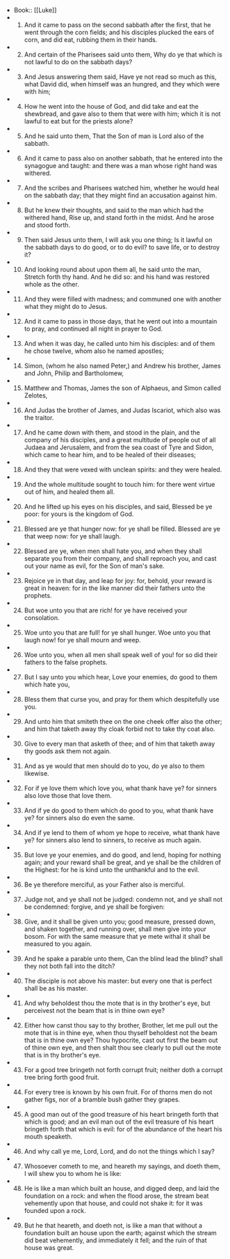 - Book:: [[Luke]]
- 1. And it came to pass on the second sabbath after the first, that he went through the corn fields; and his disciples plucked the ears of corn, and did eat, rubbing them in their hands.
- 2. And certain of the Pharisees said unto them, Why do ye that which is not lawful to do on the sabbath days?
- 3. And Jesus answering them said, Have ye not read so much as this, what David did, when himself was an hungred, and they which were with him;
- 4. How he went into the house of God, and did take and eat the shewbread, and gave also to them that were with him; which it is not lawful to eat but for the priests alone?
- 5. And he said unto them, That the Son of man is Lord also of the sabbath.
- 6. And it came to pass also on another sabbath, that he entered into the synagogue and taught: and there was a man whose right hand was withered.
- 7. And the scribes and Pharisees watched him, whether he would heal on the sabbath day; that they might find an accusation against him.
- 8. But he knew their thoughts, and said to the man which had the withered hand, Rise up, and stand forth in the midst. And he arose and stood forth.
- 9. Then said Jesus unto them, I will ask you one thing; Is it lawful on the sabbath days to do good, or to do evil? to save life, or to destroy it?
- 10. And looking round about upon them all, he said unto the man, Stretch forth thy hand. And he did so: and his hand was restored whole as the other.
- 11. And they were filled with madness; and communed one with another what they might do to Jesus.
- 12. And it came to pass in those days, that he went out into a mountain to pray, and continued all night in prayer to God.
- 13. And when it was day, he called unto him his disciples: and of them he chose twelve, whom also he named apostles;
- 14. Simon, (whom he also named Peter,) and Andrew his brother, James and John, Philip and Bartholomew,
- 15. Matthew and Thomas, James the son of Alphaeus, and Simon called Zelotes,
- 16. And Judas the brother of James, and Judas Iscariot, which also was the traitor.
- 17. And he came down with them, and stood in the plain, and the company of his disciples, and a great multitude of people out of all Judaea and Jerusalem, and from the sea coast of Tyre and Sidon, which came to hear him, and to be healed of their diseases;
- 18. And they that were vexed with unclean spirits: and they were healed.
- 19. And the whole multitude sought to touch him: for there went virtue out of him, and healed them all.
- 20. And he lifted up his eyes on his disciples, and said, Blessed be ye poor: for yours is the kingdom of God.
- 21. Blessed are ye that hunger now: for ye shall be filled. Blessed are ye that weep now: for ye shall laugh.
- 22. Blessed are ye, when men shall hate you, and when they shall separate you from their company, and shall reproach you, and cast out your name as evil, for the Son of man's sake.
- 23. Rejoice ye in that day, and leap for joy: for, behold, your reward is great in heaven: for in the like manner did their fathers unto the prophets.
- 24. But woe unto you that are rich! for ye have received your consolation.
- 25. Woe unto you that are full! for ye shall hunger. Woe unto you that laugh now! for ye shall mourn and weep.
- 26. Woe unto you, when all men shall speak well of you! for so did their fathers to the false prophets.
- 27. But I say unto you which hear, Love your enemies, do good to them which hate you,
- 28. Bless them that curse you, and pray for them which despitefully use you.
- 29. And unto him that smiteth thee on the one cheek offer also the other; and him that taketh away thy cloak forbid not to take thy coat also.
- 30. Give to every man that asketh of thee; and of him that taketh away thy goods ask them not again.
- 31. And as ye would that men should do to you, do ye also to them likewise.
- 32. For if ye love them which love you, what thank have ye? for sinners also love those that love them.
- 33. And if ye do good to them which do good to you, what thank have ye? for sinners also do even the same.
- 34. And if ye lend to them of whom ye hope to receive, what thank have ye? for sinners also lend to sinners, to receive as much again.
- 35. But love ye your enemies, and do good, and lend, hoping for nothing again; and your reward shall be great, and ye shall be the children of the Highest: for he is kind unto the unthankful and to the evil.
- 36. Be ye therefore merciful, as your Father also is merciful.
- 37. Judge not, and ye shall not be judged: condemn not, and ye shall not be condemned: forgive, and ye shall be forgiven:
- 38. Give, and it shall be given unto you; good measure, pressed down, and shaken together, and running over, shall men give into your bosom. For with the same measure that ye mete withal it shall be measured to you again.
- 39. And he spake a parable unto them, Can the blind lead the blind? shall they not both fall into the ditch?
- 40. The disciple is not above his master: but every one that is perfect shall be as his master.
- 41. And why beholdest thou the mote that is in thy brother's eye, but perceivest not the beam that is in thine own eye?
- 42. Either how canst thou say to thy brother, Brother, let me pull out the mote that is in thine eye, when thou thyself beholdest not the beam that is in thine own eye? Thou hypocrite, cast out first the beam out of thine own eye, and then shalt thou see clearly to pull out the mote that is in thy brother's eye.
- 43. For a good tree bringeth not forth corrupt fruit; neither doth a corrupt tree bring forth good fruit.
- 44. For every tree is known by his own fruit. For of thorns men do not gather figs, nor of a bramble bush gather they grapes.
- 45. A good man out of the good treasure of his heart bringeth forth that which is good; and an evil man out of the evil treasure of his heart bringeth forth that which is evil: for of the abundance of the heart his mouth speaketh.
- 46. And why call ye me, Lord, Lord, and do not the things which I say?
- 47. Whosoever cometh to me, and heareth my sayings, and doeth them, I will shew you to whom he is like:
- 48. He is like a man which built an house, and digged deep, and laid the foundation on a rock: and when the flood arose, the stream beat vehemently upon that house, and could not shake it: for it was founded upon a rock.
- 49. But he that heareth, and doeth not, is like a man that without a foundation built an house upon the earth; against which the stream did beat vehemently, and immediately it fell; and the ruin of that house was great.
